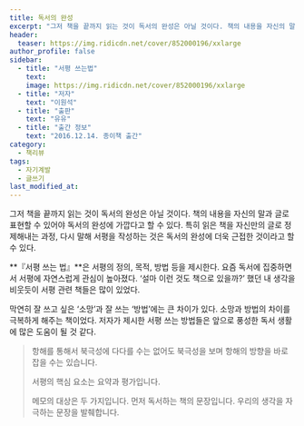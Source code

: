 ```yaml
---
title: 독서의 완성
excerpt: "그저 책을 끝까지 읽는 것이 독서의 완성은 아닐 것이다. 책의 내용을 자신의 말과 글로 표현할 수 있어야 독서의 완성에 가깝다고 할 수 있다. 특히 읽은 책을 자신만의 글로 정제해내는 과정, 다시 말해 서평을 작성하는 것은 독서의 완성에 더욱 근접한 것이라고 할 수 있다."
header:
  teaser: https://img.ridicdn.net/cover/852000196/xxlarge
author_profile: false
sidebar:
  - title: "서평 쓰는법"
    text:
    image: https://img.ridicdn.net/cover/852000196/xxlarge
  - title: "저자"
    text: "이원석"
  - title: "출판"
    text: "유유"
  - title: "출간 정보"
    text: "2016.12.14. 종이책 출간"
category:
  - 책리뷰
tags:
  - 자기계발
  - 글쓰기
last_modified_at:
---
```


그저 책을 끝까지 읽는 것이 독서의 완성은 아닐 것이다. 책의 내용을 자신의 말과 글로 표현할 수 있어야 독서의 완성에 가깝다고 할 수 있다. 특히 읽은 책을 자신만의 글로 정제해내는 과정, 다시 말해 서평을 작성하는 것은 독서의 완성에 더욱 근접한 것이라고 할 수 있다. 

**『서평 쓰는 법』**은 서평의 정의, 목적, 방법 등을 제시한다. 요즘 독서에 집중하면서 서평에 자연스럽게 관심이 높아졌다. ‘설마 이런 것도 책으로 있을까?’ 했던 내 생각을 비웃듯이 서평 관련 책들은 많이 있었다. 

막연히 잘 쓰고 싶은 ‘소망’과 잘 쓰는 ‘방법’에는 큰 차이가 있다. 소망과 방법의 차이를 극복하게 해주는 책이었다. 저자가 제시한 서평 쓰는 방법들은 앞으로 풍성한 독서 생활에 많은 도움이 될 것 같다.

> 항해를 통해서 북극성에 다다를 수는 없어도 북극성을 보며 항해의 방향을 바로잡을 수는 있습니다.
>
> 서평의 핵심 요소는 요약과 평가입니다.
>
> 메모의 대상은 두 가지입니다. 먼저 독서하는 책의 문장입니다. 우리의 생각을 자극하는 문장을 발췌합니다. 
